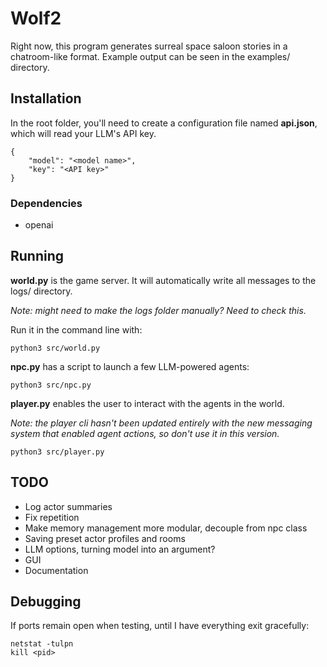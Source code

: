 # Wolf2

Right now, this program generates surreal space saloon stories in a chatroom-like format. Example output can be seen in the examples/ directory.

## Installation
In the root folder, you'll need to create a configuration file named **api.json**, which will read your LLM's API key.

```
{
    "model": "<model name>",
    "key": "<API key>"
}
```

### Dependencies
- openai


## Running

**world.py** is the game server. It will automatically write all messages to the logs/ directory.

*Note: might need to make the logs folder manually? Need to check this.*

Run it in the command line with:
```
python3 src/world.py
```

**npc.py** has a script to launch a few LLM-powered agents:

```
python3 src/npc.py
```

**player.py** enables the user to interact with the agents in the world.

*Note: the player cli hasn't been updated entirely with the new messaging system that enabled agent actions, so don't use it in this version.*

```
python3 src/player.py
```

## TODO
- Log actor summaries
- Fix repetition
- Make memory management more modular, decouple from npc class
- Saving preset actor profiles and rooms
- LLM options, turning model into an argument?
- GUI
- Documentation

## Debugging
If ports remain open when testing, until I have everything exit gracefully:
```
netstat -tulpn
kill <pid>
```